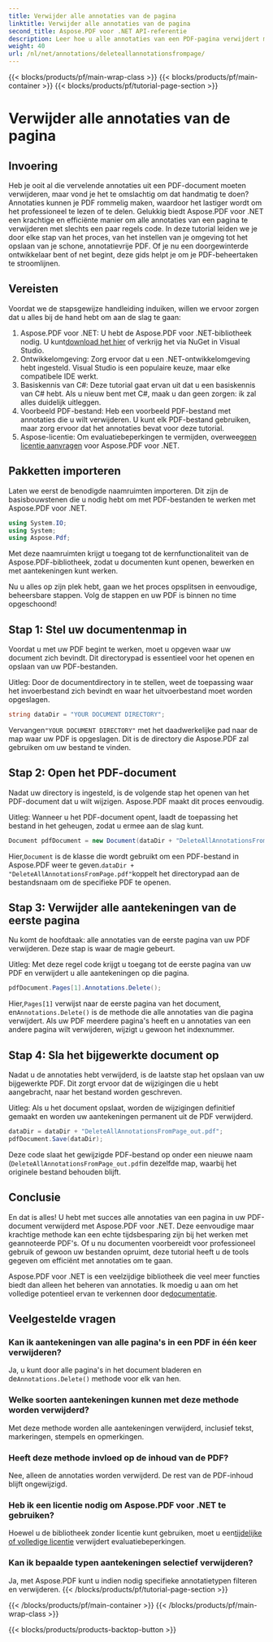 ```yaml
---
title: Verwijder alle annotaties van de pagina
linktitle: Verwijder alle annotaties van de pagina
second_title: Aspose.PDF voor .NET API-referentie
description: Leer hoe u alle annotaties van een PDF-pagina verwijdert met Aspose.PDF voor .NET. Volg onze stapsgewijze handleiding om uw PDF's efficiënt op te schonen.
weight: 40
url: /nl/net/annotations/deleteallannotationsfrompage/
---
```


{{< blocks/products/pf/main-wrap-class >}}
{{< blocks/products/pf/main-container >}}
{{< blocks/products/pf/tutorial-page-section >}}

# Verwijder alle annotaties van de pagina

## Invoering
Heb je ooit al die vervelende annotaties uit een PDF-document moeten verwijderen, maar vond je het te omslachtig om dat handmatig te doen? Annotaties kunnen je PDF rommelig maken, waardoor het lastiger wordt om het professioneel te lezen of te delen. Gelukkig biedt Aspose.PDF voor .NET een krachtige en efficiënte manier om alle annotaties van een pagina te verwijderen met slechts een paar regels code. In deze tutorial leiden we je door elke stap van het proces, van het instellen van je omgeving tot het opslaan van je schone, annotatievrije PDF. Of je nu een doorgewinterde ontwikkelaar bent of net begint, deze gids helpt je om je PDF-beheertaken te stroomlijnen.

## Vereisten

Voordat we de stapsgewijze handleiding induiken, willen we ervoor zorgen dat u alles bij de hand hebt om aan de slag te gaan:

1.  Aspose.PDF voor .NET: U hebt de Aspose.PDF voor .NET-bibliotheek nodig. U kunt[download het hier](https://releases.aspose.com/pdf/net/) of verkrijg het via NuGet in Visual Studio.
2. Ontwikkelomgeving: Zorg ervoor dat u een .NET-ontwikkelomgeving hebt ingesteld. Visual Studio is een populaire keuze, maar elke compatibele IDE werkt.
3. Basiskennis van C#: Deze tutorial gaat ervan uit dat u een basiskennis van C# hebt. Als u nieuw bent met C#, maak u dan geen zorgen: ik zal alles duidelijk uitleggen.
4. Voorbeeld PDF-bestand: Heb een voorbeeld PDF-bestand met annotaties die u wilt verwijderen. U kunt elk PDF-bestand gebruiken, maar zorg ervoor dat het annotaties bevat voor deze tutorial.
5.  Aspose-licentie: Om evaluatiebeperkingen te vermijden, overweeg[een licentie aanvragen](https://purchase.aspose.com/temporary-license/) voor Aspose.PDF voor .NET.

## Pakketten importeren

Laten we eerst de benodigde naamruimten importeren. Dit zijn de basisbouwstenen die u nodig hebt om met PDF-bestanden te werken met Aspose.PDF voor .NET.

```csharp
using System.IO;
using System;
using Aspose.Pdf;
```

Met deze naamruimten krijgt u toegang tot de kernfunctionaliteit van de Aspose.PDF-bibliotheek, zodat u documenten kunt openen, bewerken en met aantekeningen kunt werken.

Nu u alles op zijn plek hebt, gaan we het proces opsplitsen in eenvoudige, beheersbare stappen. Volg de stappen en uw PDF is binnen no time opgeschoond!

## Stap 1: Stel uw documentenmap in

Voordat u met uw PDF begint te werken, moet u opgeven waar uw document zich bevindt. Dit directorypad is essentieel voor het openen en opslaan van uw PDF-bestanden.

Uitleg: Door de documentdirectory in te stellen, weet de toepassing waar het invoerbestand zich bevindt en waar het uitvoerbestand moet worden opgeslagen.

```csharp
string dataDir = "YOUR DOCUMENT DIRECTORY";
```

 Vervangen`"YOUR DOCUMENT DIRECTORY"` met het daadwerkelijke pad naar de map waar uw PDF is opgeslagen. Dit is de directory die Aspose.PDF zal gebruiken om uw bestand te vinden.

## Stap 2: Open het PDF-document

Nadat uw directory is ingesteld, is de volgende stap het openen van het PDF-document dat u wilt wijzigen. Aspose.PDF maakt dit proces eenvoudig.

Uitleg: Wanneer u het PDF-document opent, laadt de toepassing het bestand in het geheugen, zodat u ermee aan de slag kunt.

```csharp
Document pdfDocument = new Document(dataDir + "DeleteAllAnnotationsFromPage.pdf");
```

 Hier,`Document` is de klasse die wordt gebruikt om een PDF-bestand in Aspose.PDF weer te geven.`dataDir + "DeleteAllAnnotationsFromPage.pdf"`koppelt het directorypad aan de bestandsnaam om de specifieke PDF te openen.

## Stap 3: Verwijder alle aantekeningen van de eerste pagina

Nu komt de hoofdtaak: alle annotaties van de eerste pagina van uw PDF verwijderen. Deze stap is waar de magie gebeurt.

Uitleg: Met deze regel code krijgt u toegang tot de eerste pagina van uw PDF en verwijdert u alle aantekeningen op die pagina.

```csharp
pdfDocument.Pages[1].Annotations.Delete();
```

 Hier,`Pages[1]` verwijst naar de eerste pagina van het document, en`Annotations.Delete()` is de methode die alle annotaties van die pagina verwijdert. Als uw PDF meerdere pagina's heeft en u annotaties van een andere pagina wilt verwijderen, wijzigt u gewoon het indexnummer.

## Stap 4: Sla het bijgewerkte document op

Nadat u de annotaties hebt verwijderd, is de laatste stap het opslaan van uw bijgewerkte PDF. Dit zorgt ervoor dat de wijzigingen die u hebt aangebracht, naar het bestand worden geschreven.

Uitleg: Als u het document opslaat, worden de wijzigingen definitief gemaakt en worden uw aantekeningen permanent uit de PDF verwijderd.

```csharp
dataDir = dataDir + "DeleteAllAnnotationsFromPage_out.pdf";
pdfDocument.Save(dataDir);
```

Deze code slaat het gewijzigde PDF-bestand op onder een nieuwe naam (`DeleteAllAnnotationsFromPage_out.pdf`in dezelfde map, waarbij het originele bestand behouden blijft.

## Conclusie

En dat is alles! U hebt met succes alle annotaties van een pagina in uw PDF-document verwijderd met Aspose.PDF voor .NET. Deze eenvoudige maar krachtige methode kan een echte tijdsbesparing zijn bij het werken met geannoteerde PDF's. Of u nu documenten voorbereidt voor professioneel gebruik of gewoon uw bestanden opruimt, deze tutorial heeft u de tools gegeven om efficiënt met annotaties om te gaan.

 Aspose.PDF voor .NET is een veelzijdige bibliotheek die veel meer functies biedt dan alleen het beheren van annotaties. Ik moedig u aan om het volledige potentieel ervan te verkennen door de[documentatie](https://reference.aspose.com/pdf/net/).

## Veelgestelde vragen

### Kan ik aantekeningen van alle pagina's in een PDF in één keer verwijderen?
 Ja, u kunt door alle pagina's in het document bladeren en de`Annotations.Delete()` methode voor elk van hen.

### Welke soorten aantekeningen kunnen met deze methode worden verwijderd?
Met deze methode worden alle aantekeningen verwijderd, inclusief tekst, markeringen, stempels en opmerkingen.

### Heeft deze methode invloed op de inhoud van de PDF?
Nee, alleen de annotaties worden verwijderd. De rest van de PDF-inhoud blijft ongewijzigd.

### Heb ik een licentie nodig om Aspose.PDF voor .NET te gebruiken?
 Hoewel u de bibliotheek zonder licentie kunt gebruiken, moet u een[tijdelijke of volledige licentie](https://purchase.aspose.com/temporary-license/) verwijdert evaluatiebeperkingen.

### Kan ik bepaalde typen aantekeningen selectief verwijderen?
Ja, met Aspose.PDF kunt u indien nodig specifieke annotatietypen filteren en verwijderen.
{{< /blocks/products/pf/tutorial-page-section >}}

{{< /blocks/products/pf/main-container >}}
{{< /blocks/products/pf/main-wrap-class >}}

{{< blocks/products/products-backtop-button >}}
